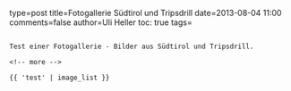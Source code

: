 type=post
title=Fotogallerie Südtirol und Tripsdrill
date=2013-08-04 11:00
comments=false
author=Uli Heller
toc: true
tags=
~~~~~~

Test einer Fotogallerie - Bilder aus Südtirol und Tripsdrill.

<!-- more -->

{{ 'test' | image_list }}
